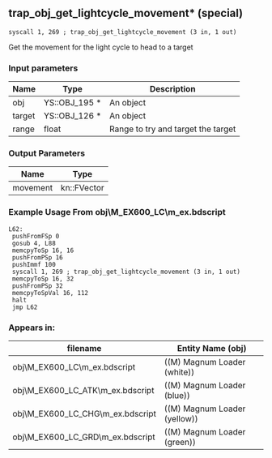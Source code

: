 ## trap_obj_get_lightcycle_movement* (special)

`syscall 1, 269 ; trap_obj_get_lightcycle_movement (3 in, 1 out)`

Get the movement for the light cycle to head to a target

### Input parameters
| Name | Type | Description
|------|------|------------
| obj   | YS::OBJ_195 *   | An object
| target   | YS::OBJ_126 *   | An object
| range   | float   | Range to try and target the target


### Output Parameters
| Name | Type
|------|-----
| movement   | kn::FVector   
### Example Usage From obj\M_EX600_LC\m_ex.bdscript
```plaintext
L62:
 pushFromFSp 0
 gosub 4, L88
 memcpyToSp 16, 16
 pushFromPSp 16
 pushImmf 100
 syscall 1, 269 ; trap_obj_get_lightcycle_movement (3 in, 1 out)
 memcpyToSp 16, 32
 pushFromPSp 32
 memcpyToSpVal 16, 112
 halt 
 jmp L62
```


### Appears in:
| filename | Entity Name (obj)
|----------|-------------
| obj\M_EX600_LC\m_ex.bdscript       | ((M) Magnum Loader (white))          
| obj\M_EX600_LC_ATK\m_ex.bdscript       | ((M) Magnum Loader (blue))          
| obj\M_EX600_LC_CHG\m_ex.bdscript       | ((M) Magnum Loader (yellow))          
| obj\M_EX600_LC_GRD\m_ex.bdscript       | ((M) Magnum Loader (green))          




